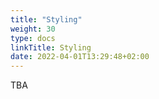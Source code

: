 ```yaml
---
title: "Styling"
weight: 30
type: docs
linkTitle: Styling
date: 2022-04-01T13:29:48+02:00
---
```


TBA
